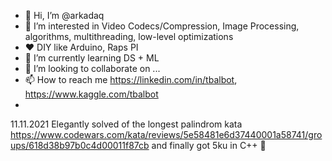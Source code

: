 - 👋 Hi, I’m @arkadaq
- 👀 I’m interested in Video Codecs/Compression, Image Processing, algorithms, multithreading, low-level optimizations
- ❤️ DIY like Arduino, Raps PI
- 🌱 I’m currently learning DS + ML
- 💞️ I’m looking to collaborate on ...
- 📫 How to reach me https://linkedin.com/in/tbalbot, https://www.kaggle.com/tbalbot
- 

<!---
arkadaq/arkadaq is a ✨ special ✨ repository because its `README.md` (this file) appears on your GitHub profile.
You can click the Preview link to take a look at your changes.
--->

11.11.2021
Elegantly solved of the longest palindrom kata  https://www.codewars.com/kata/reviews/5e58481e6d37440001a58741/groups/618d38b97b0c4d00011f87cb
and finally got 5ku in С++ 👘

